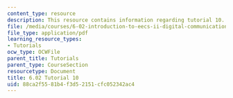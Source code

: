 ```yaml
---
content_type: resource
description: This resource contains information regarding tutorial 10.
file: /media/courses/6-02-introduction-to-eecs-ii-digital-communication-systems-fall-2012/88ca2f5581b4f3d52151cfc052342ac4_MIT6_02F12_tutor10.pdf
file_type: application/pdf
learning_resource_types:
- Tutorials
ocw_type: OCWFile
parent_title: Tutorials
parent_type: CourseSection
resourcetype: Document
title: 6.02 Tutorial 10
uid: 88ca2f55-81b4-f3d5-2151-cfc052342ac4
---
```

